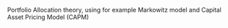 Portfolio Allocation theory, using for example Markowitz model and Capital Asset Pricing Model (CAPM)

